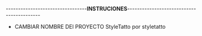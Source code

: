 ---------------------------------**INSTRUCIONES**------------------------------------------

- CAMBIAR NOMBRE DEl PROYECTO StyleTatto por styletatto
